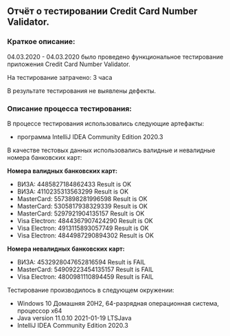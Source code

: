 ## Отчёт о тестировании Credit Card Number Validator.

### Краткое описание:

04.03.2020 - 04.03.2020 было проведено функциональное тестирование приложения Credit Card Number Validator.

На тестирование затрачено: 3 часа

В результате тестирования не выявлены дефекты.

### Описание процесса тестирования:

В процессе тестирования использовались следующие артефакты:

* программа IntelliJ IDEA Community Edition 2020.3

В качестве тестовых данных использовались валидные и невалидные номера банковских карт:

**Номера валидных банковских карт:**

- ВИЗА: 4485827184862433               Result is OK
- ВИЗА: 4110235313563299               Result is OK
- MasterCard: 5573898281996598         Result is OK
- MasterCard: 5305817938329339         Result is OK
- MasterCard: 5297921904135157         Result is OK
- Visa Electron: 4844367907424290      Result is OK
- Visa Electron: 4913115893057749      Result is OK
- Visa Electron: 4844987290894302      Result is OK

**Номера невалидных банковских карт:**

- ВИЗА: 4532928047652816594            Result is FAIL
- MasterCard: 54909223454135157        Result is FAIL
- Visa Electron: 4800981110894459      Result is FAIL

Тестирование производилось в следующем окружении:

* Windows 10 Домашняя 20H2, 64-разрядная операционная система, процессор x64
* Java version 11.0.10 2021-01-19 LTSJava
* IntelliJ IDEA Community Edition 2020.3
